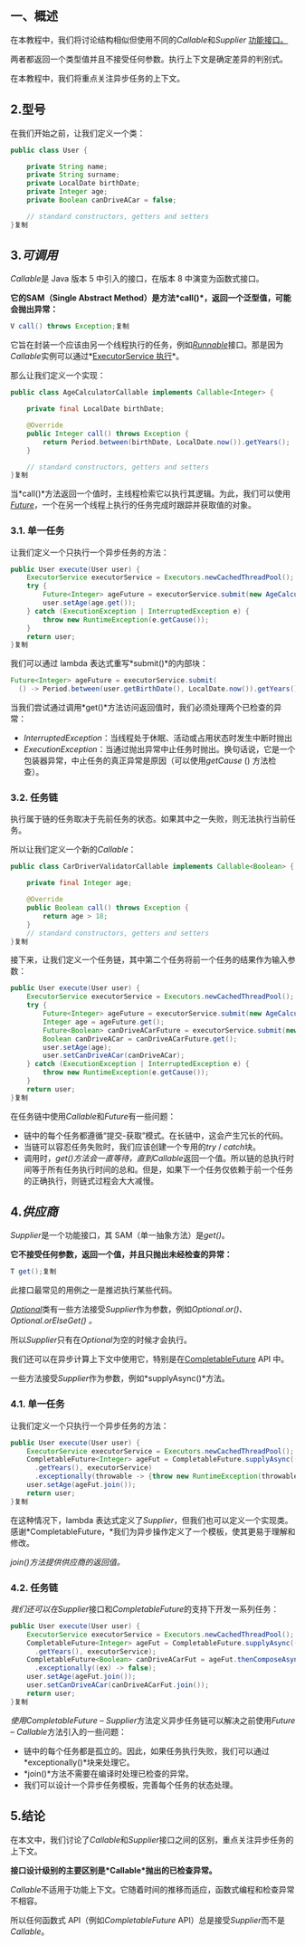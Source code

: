 ## 一、概述

在本教程中，我们将讨论结构相似但使用不同的*Callable*和*Supplier* [功能接口。](https://www.baeldung.com/java-8-functional-interfaces)

两者都返回一个类型值并且不接受任何参数。执行上下文是确定差异的判别式。

在本教程中，我们将重点关注异步任务的上下文。

## 2.型号

在我们开始之前，让我们定义一个类：

```java
public class User {

    private String name;
    private String surname;
    private LocalDate birthDate;
    private Integer age;
    private Boolean canDriveACar = false;

    // standard constructors, getters and setters
}复制
```

## 3.*可调用*

*Callable*是 Java 版本 5 中引入的接口，在版本 8 中演变为函数式接口。

**它的SAM（Single Abstract Method）是方法\*call()\*，返回一个泛型值，可能会抛出异常：**

```java
V call() throws Exception;复制
```

它旨在封装一个应该由另一个线程执行的任务，例如[*Runnable*](https://www.baeldung.com/java-runnable-callable)接口。那是因为*Callable*实例可以通过*[ExecutorService 执行](https://www.baeldung.com/java-executor-service-tutorial)*。

那么让我们定义一个实现：

```java
public class AgeCalculatorCallable implements Callable<Integer> {

    private final LocalDate birthDate;

    @Override
    public Integer call() throws Exception {
        return Period.between(birthDate, LocalDate.now()).getYears();
    }

    // standard constructors, getters and setters
}复制
```

当*call()*方法返回一个值时，主线程检索它以执行其逻辑。为此，我们可以使用[*Future*](https://www.baeldung.com/java-future)，一个在另一个线程上执行的任务完成时跟踪并获取值的对象。

### 3.1. 单一任务

让我们定义一个只执行一个异步任务的方法：

```java
public User execute(User user) {
    ExecutorService executorService = Executors.newCachedThreadPool();
    try {
        Future<Integer> ageFuture = executorService.submit(new AgeCalculatorCallable(user.getBirthDate()));
        user.setAge(age.get());
    } catch (ExecutionException | InterruptedException e) {
        throw new RuntimeException(e.getCause());
    }
    return user;
}复制
```

我们可以通过 lambda 表达式重写*submit()*的内部块：

```java
Future<Integer> ageFuture = executorService.submit(
  () -> Period.between(user.getBirthDate(), LocalDate.now()).getYears());复制
```

当我们尝试通过调用*get()*方法访问返回值时，我们必须处理两个已检查的异常：

-   *InterruptedException*：当线程处于休眠、活动或占用状态时发生中断时抛出
-   *ExecutionException*：当通过抛出异常中止任务时抛出。换句话说，它是一个包装器异常，中止任务的真正异常是原因（可以使用*getCause* () 方法检查）。

### 3.2. 任务链

执行属于链的任务取决于先前任务的状态。如果其中之一失败，则无法执行当前任务。

所以让我们定义一个新的*Callable*：

```java
public class CarDriverValidatorCallable implements Callable<Boolean> {

    private final Integer age;

    @Override
    public Boolean call() throws Exception {
        return age > 18;
    }
    // standard constructors, getters and setters
}复制
```

接下来，让我们定义一个任务链，其中第二个任务将前一个任务的结果作为输入参数：

```java
public User execute(User user) {
    ExecutorService executorService = Executors.newCachedThreadPool();
    try {
        Future<Integer> ageFuture = executorService.submit(new AgeCalculatorCallable(user.getBirthDate()));
        Integer age = ageFuture.get();
        Future<Boolean> canDriveACarFuture = executorService.submit(new CarDriverValidatorCallable(age));
        Boolean canDriveACar = canDriveACarFuture.get();
        user.setAge(age);
        user.setCanDriveACar(canDriveACar);
    } catch (ExecutionException | InterruptedException e) {
        throw new RuntimeException(e.getCause());
    }
    return user;
}复制
```

在任务链中使用*Callable*和*Future*有一些问题：

-   链中的每个任务都遵循“提交-获取”模式。在长链中，这会产生冗长的代码。
-   当链可以容忍任务失败时，我们应该创建一个专用的*try* / *catch*块。
-   调用时，*get()*方法会一直等待，直到*Callable*返回一个值。所以链的总执行时间等于所有任务执行时间的总和。但是，如果下一个任务仅依赖于前一个任务的正确执行，则链式过程会大大减慢。

## 4.*供应商*

*Supplier*是一个功能接口，其 SAM（单一抽象方法）是*get()*。

**它不接受任何参数，返回一个值，并且只抛出未经检查的异常：**

```java
T get();复制
```

此接口最常见的用例之一是推迟执行某些代码。

[*Optional*](https://www.baeldung.com/java-optional)类有一些方法接受*Supplier*作为参数，例如*Optional.or()*、*Optional.orElseGet() 。*

所以*Supplier*只有在*Optional*为空的时候才会执行。

我们还可以在异步计算上下文中使用它，特别是在[CompletableFuture](https://www.baeldung.com/java-completablefuture) API 中。

一些方法接受*Supplier*作为参数，例如*supplyAsync()*方法。

### 4.1. 单一任务

让我们定义一个只执行一个异步任务的方法：

```java
public User execute(User user) {
    ExecutorService executorService = Executors.newCachedThreadPool();
    CompletableFuture<Integer> ageFut = CompletableFuture.supplyAsync(() -> Period.between(user.getBirthDate(), LocalDate.now())
      .getYears(), executorService)
      .exceptionally(throwable -> {throw new RuntimeException(throwable);});
    user.setAge(ageFut.join());
    return user;
}复制
```

在这种情况下，lambda 表达式定义了*Supplier*，但我们也可以定义一个实现类。感谢*CompletableFuture，*我们为异步操作定义了一个模板，使其更易于理解和修改。

*join()*方法提供供应商的返回值*。*

### 4.2. 任务链

*我们还可以在Supplier*接口和*CompletableFuture*的支持下开发一系列任务：

```java
public User execute(User user) {
    ExecutorService executorService = Executors.newCachedThreadPool();
    CompletableFuture<Integer> ageFut = CompletableFuture.supplyAsync(() -> Period.between(user.getBirthDate(), LocalDate.now())
      .getYears(), executorService);
    CompletableFuture<Boolean> canDriveACarFut = ageFut.thenComposeAsync(age -> CompletableFuture.supplyAsync(() -> age > 18, executorService))
      .exceptionally((ex) -> false);
    user.setAge(ageFut.join());
    user.setCanDriveACar(canDriveACarFut.join());
    return user;
}复制
```

*使用CompletableFuture* – *Supplier*方法定义异步任务链可以解决之前使用*Future* – *Callable*方法引入的一些问题：

-   链中的每个任务都是孤立的。因此，如果任务执行失败，我们可以通过*exceptionally()*块来处理它。
-   *join()*方法不需要在编译时处理已检查的异常。
-   我们可以设计一个异步任务模板，完善每个任务的状态处理。

## 5.结论

在本文中，我们讨论了*Callable*和*Supplier*接口之间的区别，重点关注异步任务的上下文。

**接口设计级别的主要区别是\*Callable\*抛出的已检查异常。** 

*Callable*不适用于功能上下文。它随着时间的推移而适应，函数式编程和检查异常不相容。

所以任何函数式 API（例如*CompletableFuture* API）总是接受*Supplier*而不是*Callable*。